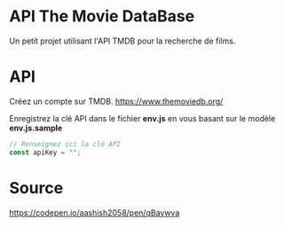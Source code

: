 # API The Movie DataBase

Un petit projet utilisant l'API TMDB pour la recherche de films.

# API

Créez un compte sur TMDB.
https://www.themoviedb.org/

Enregistrez la clé API dans le fichier **env.js** en vous basant sur le modèle **env.js.sample**

```js
// Renseignez ici la clé API
const apiKey = "";
```


# Source

https://codepen.io/aashish2058/pen/qBavwva